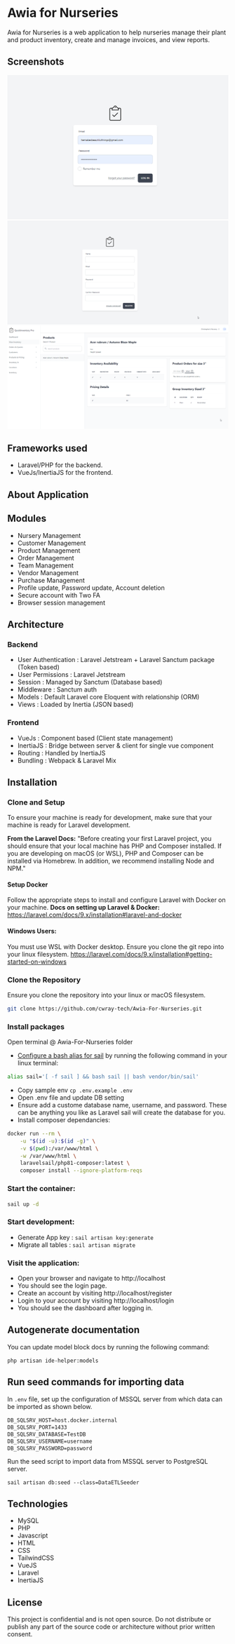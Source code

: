 # Awia for Nurseries

Awia for Nurseries is a web application to help nurseries manage their plant and product inventory, create and manage invoices, and view reports.

## Screenshots

![Login Screen](./.screenshots/login.png)
![registration page](./.screenshots/registration.png)
![view inventory](./.screenshots/view-inventory.png)

## Frameworks used

-   Laravel/PHP for the backend.
-   VueJs/InertiaJS for the frontend.

## About Application

## Modules

-   Nursery Management
-   Customer Management
-   Product Management
-   Order Management
-   Team Management
-   Vendor Management
-   Purchase Management
-   Profile update, Password update, Account deletion
-   Secure account with Two FA
-   Browser session management

## Architecture

### Backend

-   User Authentication : Laravel Jetstream + Laravel Sanctum package (Token based)
-   User Permissions : Laravel Jetstream
-   Session : Managed by Sanctum (Database based)
-   Middleware : Sanctum auth
-   Models : Default Laravel core Eloquent with relationship (ORM)
-   Views : Loaded by Inertia (JSON based)

### Frontend

-   VueJs : Component based (Client state management)
-   InertiaJS : Bridge between server & client for single vue component
-   Routing : Handled by InertiaJS
-   Bundling : Webpack & Laravel Mix

## Installation

### Clone and Setup

To ensure your machine is ready for development, make sure that your machine is ready for Laravel development.

**From the Laravel Docs:**
"Before creating your first Laravel project, you should ensure that your local machine has PHP and Composer installed. If you are developing on macOS (or WSL), PHP and Composer can be installed via Homebrew. In addition, we recommend installing Node and NPM."

#### **Setup Docker**

Follow the appropriate steps to install and configure Laravel with Docker on your machine.
**Docs on setting up Laravel & Docker:**
https://laravel.com/docs/9.x/installation#laravel-and-docker

#### **Windows Users:**

You must use WSL with Docker desktop. Ensure you clone the git repo into your linux filesystem.
https://laravel.com/docs/9.x/installation#getting-started-on-windows

### Clone the Repository

Ensure you clone the repository into your linux or macOS filesystem.

```bash
git clone https://github.com/cwray-tech/Awia-For-Nurseries.git
```

### Install packages

Open terminal @ Awia-For-Nurseries folder

-   [Configure a bash alias for sail](https://laravel.com/docs/9.x/sail#configuring-a-bash-alias) by running the following command in your linux terminal:

```bash
alias sail='[ -f sail ] && bash sail || bash vendor/bin/sail'
```

-   Copy sample env `cp .env.example .env`
-   Open .env file and update DB setting
-   Ensure add a custome database name, username, and password.
    These can be anything you like as Laravel sail will create the database for you.
-   Install composer dependancies:

```bash
docker run --rm \
    -u "$(id -u):$(id -g)" \
    -v $(pwd):/var/www/html \
    -w /var/www/html \
    laravelsail/php81-composer:latest \
    composer install --ignore-platform-reqs
```

### Start the container:

```bash
sail up -d
```

### Start development:

-   Generate App key : `sail artisan key:generate`
-   Migrate all tables : `sail artisan migrate`

### Visit the application:

-   Open your browser and navigate to http://localhost
-   You should see the login page.
-   Create an account by visiting http://localhost/register
-   Login to your account by visiting http://localhost/login
-   You should see the dashboard after logging in.

## Autogenerate documentation

You can update model block docs by running the following command:

```shell
php artisan ide-helper:models
```

## Run seed commands for importing data

In `.env` file, set up the configuration of MSSQL server from which data can be imported as shown below.

```
DB_SQLSRV_HOST=host.docker.internal
DB_SQLSRV_PORT=1433
DB_SQLSRV_DATABASE=TestDB
DB_SQLSRV_USERNAME=username
DB_SQLSRV_PASSWORD=password
```

Run the seed script to import data from MSSQL server to PostgreSQL server.

```
sail artisan db:seed --class=DataETLSeeder
```

## Technologies

-   MySQL
-   PHP
-   Javascript
-   HTML
-   CSS
-   TailwindCSS
-   VueJS
-   Laravel
-   InertiaJS

## License

This project is confidential and is not open source. Do not distribute or publish any part of the source code or architecture without prior written consent.
